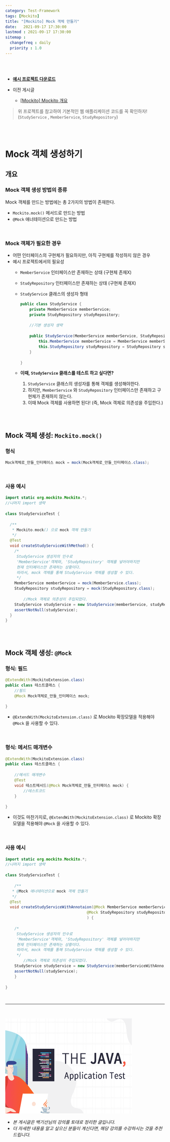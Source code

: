 ```yaml
---
category: Test-Framework
tags: [Mockito]
title: "[Mockito] Mock 객체 만들기"
date:   2021-09-17 17:30:00 
lastmod : 2021-09-17 17:30:00
sitemap :
  changefreq : daily
  priority : 1.0
---
```


<br/><br/>

- **[예시 프로젝트 다운로드](https://github.com/TaegyunWoo/Spring-Test-Code-Example)**

- 이전 게시글
    - [[Mockito] Mockito 개요](https://taegyunwoo.github.io/test-framework/TestFramework_Mockito_Summary)

> 위 프로젝트를 참고하여 기본적인 웹 애플리케이션 코드를 꼭 확인하자!  
(`StudyService` , `MemberService`, `StudyRepository`)

<br/><br/>

# Mock 객체 생성하기

## 개요

### Mock 객체 생성 방법의 종류

Mock 객체를 만드는 방법에는 총 2가지의 방법이 존재한다.

- `Mockito.mock()` 메서드로 만드는 방법
- `@Mock` 애너테이션으로 만드는 방법

<br/>

### Mock 객체가 필요한 경우

- 어떤 인터페이스의 구현체가 필요하지만, 아직 구현체를 작성하지 않은 경우
- 예시 프로젝트에서의 필요성
    - `MemberService` 인터페이스만 존재하는 상태 (구현체 존재X)
    - `StudyRepository` 인터페이스만 존재하는 상태 (구현체 존재X)
    - `StudyService` 클래스의 생성자 형태

        ```java
        public class StudyService {
        	private MemberService memberService;
        	private StudyRepository studyRepository;

        	//기본 생성자 생략

        	public StudyService(MemberService memberService, StudyRepository studyRepository) {
        		this.MemberService memberService = MemberService memberService;
        		this.StudyRepository studyRepository = StudyRepository studyRepository;
        	}

        }
        ```

    - **이때, `StudyService` 클래스를 테스트 하고 싶다면?**
        1. `StudyService` 클래스의 생성자를 통해 객체를 생성해야한다.
        2. 하지만, `MemberService` 와 `StudyRepository` 인터페이스만 존재하고 구현체가 존재하지 않는다.
        3. 이때 Mock 객체를 사용하면 된다! (즉, Mock 객체로 의존성을 주입한다.)

<br/><br/>

## Mock 객체 생성: `Mockito.mock()`

### 형식

```java
Mock객체로_만들_인터페이스 mock = mock(Mock객체로_만들_인터페이스.class);
```

<br/>

### 사용 예시

```java
import static org.mockito.Mockito.*;
//나머지 import 생략

class StudyServiceTest {

  /**
   * Mockito.mock() 으로 mock 객체 만들기
   */
  @Test
  void createStudyServiceWithMethod() {
    /*
     StudyService 생성자의 인수로
     'MemberService'객체와, 'StudyRepository' 객체를 넣어야하지만
     현재 인터페이스만 존재하는 상황이다.
     따라서, mock 객체를 통해 StudyService 객체를 생성할 수 있다.
     */
    MemberService memberService = mock(MemberService.class);
    StudyRepository studyRepository = mock(StudyRepository.class);

		//Mock 객체로 의존성이 주입되었다.
    StudyService studyService = new StudyService(memberService, studyRepository);
    assertNotNull(studyService);
  }
}
```

<br/><br/>

## Mock 객체 생성: `@Mock`

### 형식: 필드

```java
@ExtendWith(MockitoExtension.class)
public class 테스트클래스 {
	//필드
	@Mock Mock객체로_만들_인터페이스 mock;

}
```

- `@ExtendWith(MockitoExtension.class)` 로 Mockito 확장모델을 적용해야 `@Mock` 을 사용할 수 있다.

<br/>

### 형식: 메서드 매개변수

```java
@ExtendWith(MockitoExtension.class)
public class 테스트클래스 {

	//메서드 매개변수
	@Test
	void 테스트메서드(@Mock Mock객체로_만들_인터페이스 mock) {
		//테스트코드
	}

}
```

- 이것도 마찬가지로, `@ExtendWith(MockitoExtension.class)` 로 Mockito 확장모델을 적용해야 `@Mock` 을 사용할 수 있다.

<br/>

### 사용 예시

```java
import static org.mockito.Mockito.*;
//나머지 import 생략

class StudyServiceTest {

	/**
   * @Mock 애너테이션으로 mock 객체 만들기
   */
  @Test
  void createStudyServiceWithAnnotaion(@Mock MemberService memberServiceWithAnno,
									@Mock StudyRepository studyRepositoryWithAnno
									) {

    /*
     StudyService 생성자의 인수로
     'MemberService'객체와, 'StudyRepository' 객체를 넣어야하지만
     현재 인터페이스만 존재하는 상황이다.
     따라서, mock 객체를 통해 StudyService 객체를 생성할 수 있다.
     */
		//Mock 객체로 의존성이 주입되었다.
    StudyService studyService = new StudyService(memberServiceWithAnno, studyRepositoryWithAnno);
    assertNotNull(studyService);
	}

}
```

<br>

---

<br>

<a href="https://inf.run/htNB"><img src="/assets/img/Inflearn_Java_Test/logo.png" width="400px" height="300px"></a>

- *본 게시글은 백기선님의 강의를 토대로 정리한 글입니다.*
- *더 자세한 내용을 알고 싶으신 분들이 계신다면, 해당 강의를 수강하시는 것을 추천드립니다.*
